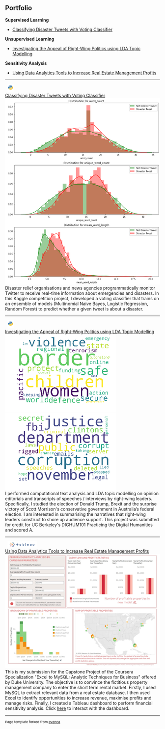 ## Portfolio
<b>Supervised Learning</b><br>
- <a href="#Classifying_Disaster_Tweets_with_Voting_Classifier">Classifying Disaster Tweets with Voting Classifier</a><br> 

<b>Unsupervised Learning</b><br>

- <a href="#Investigating-the-Appeal-of-Right-Wing-Politics-using-LDA-Topic-Modelling">Investigating the Appeal of Right-Wing Politics using LDA Topic Modelling</a><br>

<b>Sensitivity Analysis</b><br>

- <a href="#Using-Data-Analytics-Tools-to-Increase-Real-Estate-Management-Profits">Using Data Analytics Tools to Increase Real Estate Management Profits</a> 

---


<a id="Classifying_Disaster_Tweets_with_Voting_Classifier"> &nbsp; <img src="images/python.png" height="25"><br>
[Classifying Disaster Tweets with Voting Classifier](https://github.com/GuoXuan97/Kaggle-Project-NLP-with-Disaster-Tweets/blob/master/nlp-with-disaster-tweets.ipynb)</a>
<img src="images/nlp_disaster_tweet_detection.png?raw=true"/>  <br>
Disaster relief organisations and news agencies programmatically monitor Twitter to receive real-time information about emergencies and disasters. In this Kaggle competition project, I developed a voting classifier that trains on an ensemble of models (Multinomial Naive Bayes, Logistic Regression, Random Forest) to predict whether a given tweet is about a disaster.

---

<a id="Investigating-the-Appeal-of-Right-Wing-Politics-using-LDA-Topic-Modelling"> &nbsp; <img src="images/python.png" height="25"><br>
[Investigating the Appeal of Right-Wing Politics using LDA Topic Modelling](https://github.com/GuoXuan97/Investigating-the-Appeal-of-Right-Wing-Politics-using-LDA-Topic-Modelling/blob/master/FinalProject.ipynb)<br></a>
<img src="images/Aus4.png?raw=true"/><br>
<img src="images/Trump3.png?raw=true"/><br>
I performed computational text analysis and LDA topic modelling on opinion editorials and transcripts of speeches / interviews by right-wing leaders. Specifically, I studied the election of Donald Trump, Brexit and the surprise victory of Scott Morrison's conservative government in Australia’s federal election. I am interested in summarising the narratives that right-wing leaders construct to shore up audience support. This project was submitted for credit for UC Berkeley's DIGHUM101 Practicing the Digital Humanities and scored A.

---

<a id="Using-Data-Analytics-Tools-to-Increase-Real-Estate-Management-Profits"> &nbsp; <img src="images/tableau.png" height="20"><br>
[Using Data Analytics Tools to Increase Real Estate Management Profits](https://github.com/GuoXuan97/Increasing-Real-Estate-Management-Profits)</a>
<img src="images/Dashboard.jpg?raw=true"/> <br>
This is my submission for the Capstone Project of the Coursera Specialization "Excel to MySQL: Analytic Techniques for Business" offered by Duke University. The objective is to convince the fictitious property management company to enter the short term rental market. Firstly, I used MySQL to extract relevant data from a real estate database. I then used Excel to identify opportunities to increase revenue, maximise profits and manage risks. Finally, I created a Tableau dashboard to perform financial sensitivity analysis. Click [here](https://public.tableau.com/profile/guo.xuan.wong#!/vizhome/WatershedDashboard_15979878979550/Dashboard1?publish=yes) to interact with the dashboard.


---
<p style="font-size:11px">Page template forked from <a href="https://github.com/evanca/quick-portfolio">evanca</a></p>
<!-- Remove above link if you don't want to attibute -->
